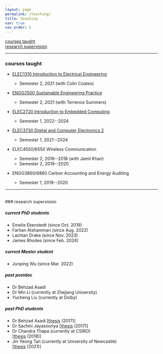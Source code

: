 ```yaml
---
layout: page
permalink: /teaching/
title: teaching
nav: true
nav_order: 5
---
```


[courses taught](#courses-taught)  
[research supervision](#research-supervision)

***

### courses taught

- [ELEC1310 Introduction to Electrical Engineering](https://www.newcastle.edu.au/course/ELEC1310)
   - Semester 2, 2021 (with Colin Coates)
- [ENGG2500 Sustainable Engineering Practice](https://www.newcastle.edu.au/course/ENGG2500)
   - Semester 2, 2021 (with Terrence Summers)
- [ELEC2720 Introduction to Embedded Computing](https://www.newcastle.edu.au/course/ELEC2720)
   - Semester 1, 2022--2024

- [ELEC3730 Digital and Computer Electronics 2](https://www.newcastle.edu.au/course/ELEC3730)
   - Semester 1, 2021--2024
- ELEC4550/6550 Wireless Communication
   - Semester 2, 2016--2018 (with Jamil Khan)
   - Semester 2, 2019--2020
- ENGG3860/6860 Carbon Accounting and Energy Auditing
   - Semester 1, 2019--2020


***
<br>
### research supervision

##### current PhD students
- Emelie Ekenstedt (since Oct. 2019)
- Farhan Alshammari (since Aug. 2022)
- Lachlan Drake (since Nov. 2023)
- James Rhodes (since Feb. 2024)

##### current Master student
- Junping Wu (since Mar. 2022)

##### past postdoc
- Dr Behzad Asadi 
- Dr Min Li (currently at Zhejiang University)
- Yucheng Liu (currently at Dolby)

##### past PhD students
- Dr Behzad Asadi 
[[thesis](https://nova.newcastle.edu.au/vital/access/manager/Repository/uon:27096) (2017)]
- Dr Sachini Jayasooriya 
[[thesis](https://nova.newcastle.edu.au/vital/access/manager/Repository/uon:29091) (2017)]
- Dr Chandra Thapa (currently at CSIRO)  
[[thesis](https://hdl.handle.net/1959.13/1388175) (2018)]
- Jin Yeong Tan (currently at University of Newcastle)   
  [[thesis](http://hdl.handle.net/1959.13/1426913) (2021)]
